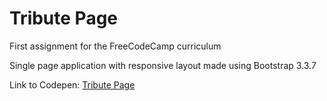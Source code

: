 # Tribute Page

First assignment for the FreeCodeCamp curriculum

Single page application with responsive layout made using Bootstrap 3.3.7

Link to Codepen: [Tribute Page](https://codepen.io/rossellafer/pen/aGGQoj)
